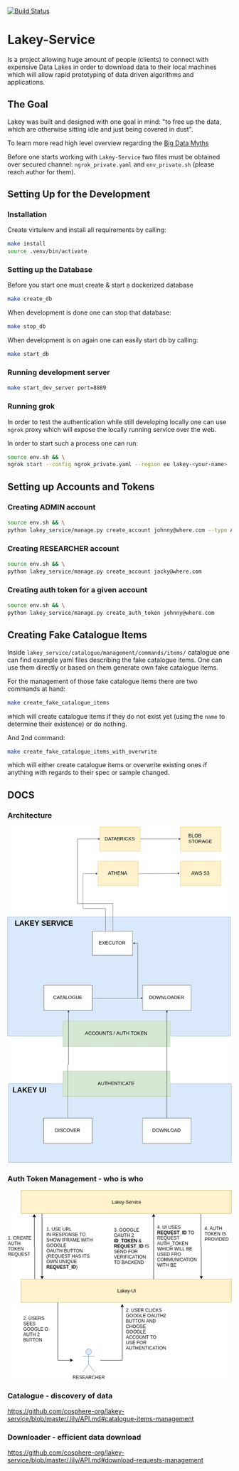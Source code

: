 [![Build Status](https://travis-ci.org/cosphere-org/lakey-service.svg?branch=internship)](https://travis-ci.org/cosphere-org/lakey-service)

# Lakey-Service

Is a project allowing huge amount of people (clients) to connect with expensive Data Lakes in order to download data to their local machines which will allow rapid prototyping of data driven algorithms and applications.

## The Goal

Lakey was built and designed with one goal in mind: "to free up the data, which are otherwise sitting idle and just being covered in dust".

To learn more read high level overview regarding the [Big Data Myths](https://github.com/cosphere-org/lakey-service/blob/master/LAKEY.md)

Before one starts working with `Lakey-Service` two files must be obtained over secured channel: `ngrok_private.yaml` and `env_private.sh` (please reach author for them).

## Setting Up for the Development

### Installation

Create virtulenv and install all requirements by calling:

```bash
make install
source .venv/bin/activate
```

### Setting up the Database

Before you start one must create & start a dockerized database

```bash
make create_db
```

When development is done one can stop that database:

```bash
make stop_db
```

When development is on again one can easily start db by calling:

```bash
make start_db
```


### Running development server

```bash
make start_dev_server port=8889
```

### Running grok

In order to test the authentication while still developing locally one can use `ngrok` proxy which will expose the locally running service over the web.

In order to start such a process one can run:

```bash
source env.sh && \
ngrok start --config ngrok_private.yaml --region eu lakey-<your-name>
```

## Setting up Accounts and Tokens

### Creating ADMIN account

```bash
source env.sh && \
python lakey_service/manage.py create_account johnny@where.com --type ADMIN
```

### Creating RESEARCHER account

```bash
source env.sh && \
python lakey_service/manage.py create_account jacky@where.com
```

### Creating auth token for a given account
```bash
source env.sh && \
python lakey_service/manage.py create_auth_token johnny@where.com
```

## Creating Fake Catalogue Items

Inside `lakey_service/catalogue/management/commands/items/` catalogue one can find example yaml files describing the fake catalogue items. One can use them directly or based on them generate own fake catalogue items.

For the management of those fake catalogue items there are two commands at hand:

```bash
make create_fake_catalogue_items
```

which will create catalogue items if they do not exist yet (using the `name` to determine their existence) or do nothing.

And 2nd command:
```bash
make create_fake_catalogue_items_with_overwrite
```

which will either create catalogue items or overwrite existing ones if anything with regards to their spec or sample changed.

## DOCS

### Architecture

[![lakey-flows-main](./assets/lakey-flows-main.png)](https://www.draw.io/#G10wj4nSI7JHLVParPvdDMrLe4CMT4Vg6r)

### Auth Token Management - who is who

[![auth-token-flow](./assets/lakey-auth-token-flow.png)](https://www.draw.io/#G10wj4nSI7JHLVParPvdDMrLe4CMT4Vg6r)

### Catalogue - discovery of data

https://github.com/cosphere-org/lakey-service/blob/master/.lily/API.md#catalogue-items-management

### Downloader - efficient data download

https://github.com/cosphere-org/lakey-service/blob/master/.lily/API.md#download-requests-management
